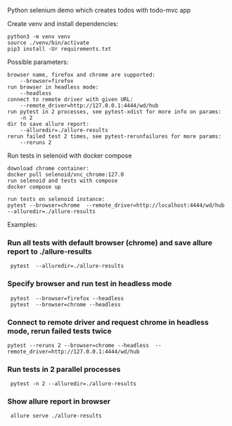 Python selenium demo which creates todos with todo-mvc app

Create venv and install dependencies:
```
python3 -m venv venv
source ./venv/bin/activate
pip3 install -Ur requirements.txt
```

Possible parameters:
```
browser name, firefox and chrome are supported:
	--browser=firefox  
run browser in headless mode:
	--headless
connect to remote driver with given URL:
	--remote_driver=http://127.0.0.1:4444/wd/hub
run pytest in 2 processes, see pytest-xdist for more info on params:
	-n 2
dir to save allure report:
	--alluredir=./allure-results
rerun failed test 2 times, see pytest-rerunfailures for more params:
	--reruns 2 
```

Run tests in selenoid with docker compose
``` 
download chrome container:
docker pull selenoid/vnc_chrome:127.0 
run selenoid and tests with compose
docker compose up 

run tests on selenoid instance:
pytest --browser=chrome  --remote_driver=http://localhost:4444/wd/hub  --alluredir=./allure-results 
```

Examples:
### Run all tests with default browser (chrome) and save allure report to ./allure-results
```
 pytest  --alluredir=./allure-results
```

### Specify browser and run test in headless mode
```
 pytest  --browser=firefox --headless
 pytest  --browser=chrome --headless
```

### Connect to remote driver and request chrome in headless mode, rerun failed tests twice
```
pytest --reruns 2 --browser=chrome --headless  --remote_driver=http://127.0.0.1:4444/wd/hub
```

### Run tests in 2 parallel processes
```
 pytest -n 2 --alluredir=./allure-results 
```

### Show allure report in browser
```
 allure serve ./allure-results 
```
